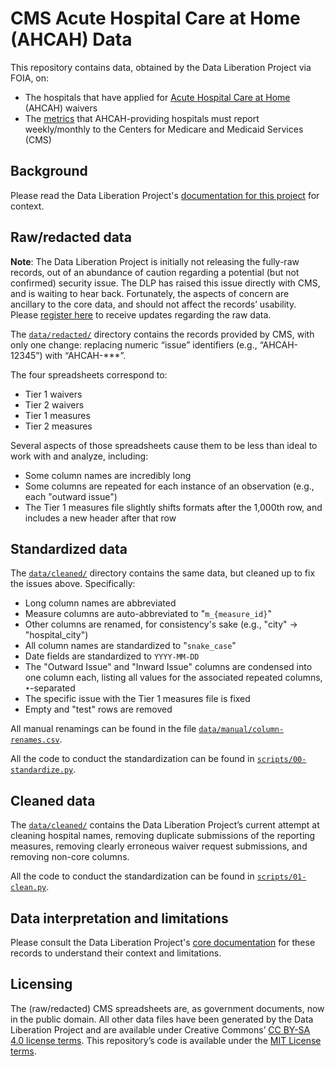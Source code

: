 # CMS Acute Hospital Care at Home (AHCAH) Data

This repository contains data, obtained by the Data Liberation Project via FOIA, on:

- The hospitals that have applied for [Acute Hospital Care at Home](https://docs.google.com/document/d/1QThzzfaGWwq-RDd7fvQpTuUKJozBuQZJiFhcKt1ONX4/edit) (AHCAH) waivers
- The [metrics](https://qualitynet.cms.gov/acute-hospital-care-at-home/measures) that AHCAH-providing hospitals must report weekly/monthly to the Centers for Medicare and Medicaid Services (CMS)

## Background

Please read the Data Liberation Project's [documentation for this project](https://docs.google.com/document/d/1QThzzfaGWwq-RDd7fvQpTuUKJozBuQZJiFhcKt1ONX4/edit) for context.

## Raw/redacted data

__Note__: The Data Liberation Project is initially not releasing the fully-raw records, out of an abundance of caution regarding a potential (but not confirmed) security issue. The DLP has raised this issue directly with CMS, and is waiting to hear back. Fortunately, the aspects of concern are ancillary to the core data, and should not affect the records’ usability. Please [register here](https://docs.google.com/forms/d/e/1FAIpQLSed3bOZxgNwgMKGQIdPHsb8my4m1b-puK92pySui3EW6Xmkbw/viewform?usp=pp_url&entry.585356262=https%3a%2f%2fwww.data-liberation-project.org%2fdatasets%2fcms-acute-hospital-care-at-home-data%2f) to receive updates regarding the raw data.

The [`data/redacted/`](data/redacted) directory contains the records provided by CMS, with only one change: replacing numeric “issue” identifiers (e.g., “AHCAH-12345”) with “AHCAH-***”.

The four spreadsheets correspond to:

- Tier 1 waivers
- Tier 2 waivers
- Tier 1 measures
- Tier 2 measures

Several aspects of those spreadsheets cause them to be less than ideal to work with and analyze, including:

- Some column names are incredibly long
- Some columns are repeated for each instance of an observation (e.g., each "outward issue")
- The Tier 1 measures file slightly shifts formats after the 1,000th row, and includes a new header after that row

## Standardized data

The [`data/cleaned/`](data/cleaned) directory contains the same data, but cleaned up to fix the issues above. Specifically:

- Long column names are abbreviated
- Measure columns are auto-abbreviated to "`m_{measure_id}`"
- Other columns are renamed, for consistency's sake (e.g., "city" -> "hospital_city")
- All column names are standardized to "`snake_case`"
- Date fields are standardized to `YYYY-MM-DD`
- The "Outward Issue" and "Inward Issue" columns are condensed into one column each, listing all values for the associated repeated columns, ` • `-separated
- The specific issue with the Tier 1 measures file is fixed
- Empty and "test" rows are removed

All manual renamings can be found in the file [`data/manual/column-renames.csv`](data/manual/column-renames.csv).

All the code to conduct the standardization can be found in [`scripts/00-standardize.py`](scripts/00-standardize.py).

## Cleaned data

The [`data/cleaned/`](data/cleaned) contains the Data Liberation Project’s current attempt at cleaning hospital names, removing duplicate submissions of the reporting measures, removing clearly erroneous waiver request submissions, and removing non-core columns.

All the code to conduct the standardization can be found in [`scripts/01-clean.py`](scripts/01-clean.py).

## Data interpretation and limitations

Please consult the Data Liberation Project's [core documentation](https://docs.google.com/document/d/1QThzzfaGWwq-RDd7fvQpTuUKJozBuQZJiFhcKt1ONX4/edit) for these records to understand their context and limitations.

## Licensing

The (raw/redacted) CMS spreadsheets are, as government documents, now in the public domain. All other data files have been generated by the Data Liberation Project and are available under Creative Commons’ [CC BY-SA 4.0 license terms](https://creativecommons.org/licenses/by-sa/4.0/). This repository’s code is available under the [MIT License terms](https://opensource.org/license/mit/). 
